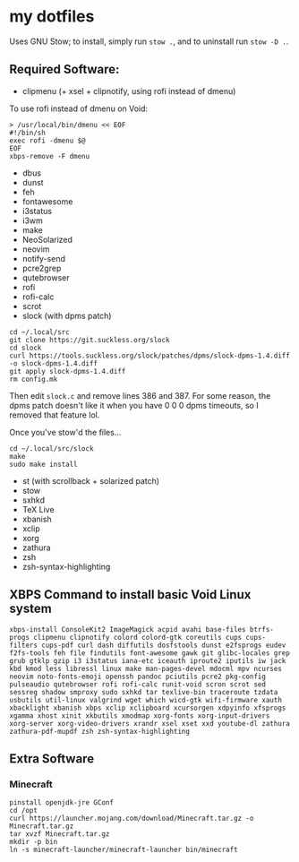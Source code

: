 # my dotfiles

Uses GNU Stow; to install, simply run `stow .`, and to uninstall run `stow -D .`.

## Required Software:

- clipmenu (+ xsel + clipnotify, using rofi instead of dmenu)

To use rofi instead of dmenu on Void:
```
> /usr/local/bin/dmenu << EOF
#!/bin/sh
exec rofi -dmenu $@
EOF
xbps-remove -F dmenu
```
- dbus
- dunst
- feh
- fontawesome
- i3status
- i3wm
- make
- NeoSolarized
- neovim
- notify-send
- pcre2grep
- qutebrowser
- rofi
- rofi-calc
- scrot
- slock (with dpms patch)
```
cd ~/.local/src
git clone https://git.suckless.org/slock
cd slock
curl https://tools.suckless.org/slock/patches/dpms/slock-dpms-1.4.diff -o slock-dpms-1.4.diff
git apply slock-dpms-1.4.diff
rm config.mk
```
Then edit `slock.c` and remove lines 386 and 387. For some reason, the dpms patch doesn't like it when you have 0 0 0 dpms timeouts, so I removed that feature lol.

Once you've stow'd the files...
```
cd ~/.local/src/slock
make
sudo make install
```
- st (with scrollback + solarized patch)
- stow
- sxhkd
- TeX Live
- xbanish
- xclip
- xorg
- zathura
- zsh
- zsh-syntax-highlighting

## XBPS Command to install basic Void Linux system

	xbps-install ConsoleKit2 ImageMagick acpid avahi base-files btrfs-progs clipmenu clipnotify colord colord-gtk coreutils cups cups-filters cups-pdf curl dash diffutils dosfstools dunst e2fsprogs eudev f2fs-tools feh file findutils font-awesome gawk git glibc-locales grep grub gtklp gzip i3 i3status iana-etc iceauth iproute2 iputils iw jack kbd kmod less libressl linux make man-pages-devel mdocml mpv ncurses neovim noto-fonts-emoji openssh pandoc pciutils pcre2 pkg-config pulseaudio qutebrowser rofi rofi-calc runit-void scron scrot sed sessreg shadow smproxy sudo sxhkd tar texlive-bin traceroute tzdata usbutils util-linux valgrind wget which wicd-gtk wifi-firmware xauth xbacklight xbanish xbps xclip xclipboard xcursorgen xdpyinfo xfsprogs xgamma xhost xinit xkbutils xmodmap xorg-fonts xorg-input-drivers xorg-server xorg-video-drivers xrandr xsel xset xxd youtube-dl zathura zathura-pdf-mupdf zsh zsh-syntax-highlighting

## Extra Software

### Minecraft

```
pinstall openjdk-jre GConf
cd /opt
curl https://launcher.mojang.com/download/Minecraft.tar.gz -o Minecraft.tar.gz
tar xvzf Minecraft.tar.gz
mkdir -p bin
ln -s minecraft-launcher/minecraft-launcher bin/minecraft
```
